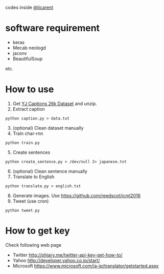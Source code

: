 codes inside [@licarent](https://twitter.com/licarent)

# software requirement
- keras
- Mecab neologd
- jaconv
- BeautifulSoup

 etc.

# How to use
1. Get [YJ Captions 26k Dataset](https://github.com/yahoojapan/YJCaptions) and unzip.
2. Extract caption
```
python caption.py > data.txt
```
3. (optional) Clean dataset manually
4. Train char-rnn
```
python train.py
```
5. Create sentences
```
python create_sentence.py > /dev/null 2> japanese.txt
```
6. (optional) Clean sentence manually
7. Translate to English
```
python translate.py > english.txt
```
8. Generate images. Use https://github.com/reedscot/icml2016
9. Tweet (use cron)
```
python tweet.py
```

# How to get key
Check following web page

- Twitter http://phiary.me/twitter-api-key-get-how-to/
- Yahoo http://developer.yahoo.co.jp/start/
- Microsoft https://www.microsoft.com/ja-jp/translator/getstarted.aspx
